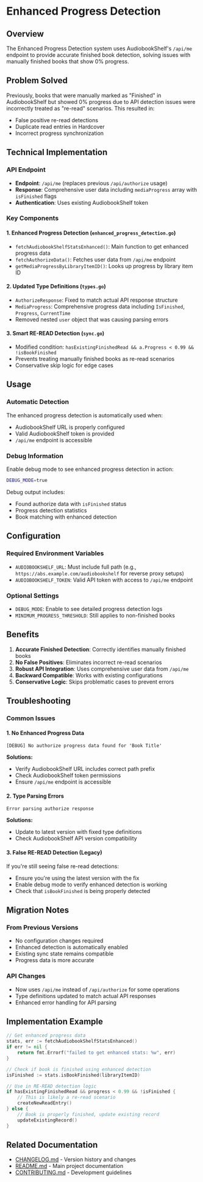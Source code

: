 # Enhanced Progress Detection

## Overview
The Enhanced Progress Detection system uses AudiobookShelf's `/api/me` endpoint to provide accurate finished book detection, solving issues with manually finished books that show 0% progress.

## Problem Solved
Previously, books that were manually marked as "Finished" in AudiobookShelf but showed 0% progress due to API detection issues were incorrectly treated as "re-read" scenarios. This resulted in:
- False positive re-read detections
- Duplicate read entries in Hardcover
- Incorrect progress synchronization

## Technical Implementation

### API Endpoint
- **Endpoint**: `/api/me` (replaces previous `/api/authorize` usage)
- **Response**: Comprehensive user data including `mediaProgress` array with `isFinished` flags
- **Authentication**: Uses existing AudiobookShelf token

### Key Components

#### 1. Enhanced Progress Detection (`enhanced_progress_detection.go`)
- `fetchAudiobookShelfStatsEnhanced()`: Main function to get enhanced progress data
- `fetchAuthorizeData()`: Fetches user data from `/api/me` endpoint
- `getMediaProgressByLibraryItemID()`: Looks up progress by library item ID

#### 2. Updated Type Definitions (`types.go`)
- `AuthorizeResponse`: Fixed to match actual API response structure
- `MediaProgress`: Comprehensive progress data including `IsFinished`, `Progress`, `CurrentTime`
- Removed nested `user` object that was causing parsing errors

#### 3. Smart RE-READ Detection (`sync.go`)
- Modified condition: `hasExistingFinishedRead && a.Progress < 0.99 && !isBookFinished`
- Prevents treating manually finished books as re-read scenarios
- Conservative skip logic for edge cases

## Usage

### Automatic Detection
The enhanced progress detection is automatically used when:
- AudiobookShelf URL is properly configured
- Valid AudiobookShelf token is provided
- `/api/me` endpoint is accessible

### Debug Information
Enable debug mode to see enhanced progress detection in action:
```bash
DEBUG_MODE=true
```

Debug output includes:
- Found authorize data with `isFinished` status
- Progress detection statistics
- Book matching with enhanced detection

## Configuration

### Required Environment Variables
- `AUDIOBOOKSHELF_URL`: Must include full path (e.g., `https://abs.example.com/audiobookshelf` for reverse proxy setups)
- `AUDIOBOOKSHELF_TOKEN`: Valid API token with access to `/api/me` endpoint

### Optional Settings
- `DEBUG_MODE`: Enable to see detailed progress detection logs
- `MINIMUM_PROGRESS_THRESHOLD`: Still applies to non-finished books

## Benefits

1. **Accurate Finished Detection**: Correctly identifies manually finished books
2. **No False Positives**: Eliminates incorrect re-read scenarios
3. **Robust API Integration**: Uses comprehensive user data from `/api/me`
4. **Backward Compatible**: Works with existing configurations
5. **Conservative Logic**: Skips problematic cases to prevent errors

## Troubleshooting

### Common Issues

#### 1. No Enhanced Progress Data
```
[DEBUG] No authorize progress data found for 'Book Title'
```
**Solutions:**
- Verify AudiobookShelf URL includes correct path prefix
- Check AudiobookShelf token permissions
- Ensure `/api/me` endpoint is accessible

#### 2. Type Parsing Errors
```
Error parsing authorize response
```
**Solutions:**
- Update to latest version with fixed type definitions
- Check AudiobookShelf API version compatibility

#### 3. False RE-READ Detection (Legacy)
If you're still seeing false re-read detections:
- Ensure you're using the latest version with the fix
- Enable debug mode to verify enhanced detection is working
- Check that `isBookFinished` is being properly detected

## Migration Notes

### From Previous Versions
- No configuration changes required
- Enhanced detection is automatically enabled
- Existing sync state remains compatible
- Progress data is more accurate

### API Changes
- Now uses `/api/me` instead of `/api/authorize` for some operations
- Type definitions updated to match actual API responses
- Enhanced error handling for API parsing

## Implementation Example

```go
// Get enhanced progress data
stats, err := fetchAudiobookShelfStatsEnhanced()
if err != nil {
    return fmt.Errorf("failed to get enhanced stats: %w", err)
}

// Check if book is finished using enhanced detection
isFinished := stats.isBookFinished(libraryItemID)

// Use in RE-READ detection logic
if hasExistingFinishedRead && progress < 0.99 && !isFinished {
    // This is likely a re-read scenario
    createNewReadEntry()
} else {
    // Book is properly finished, update existing record
    updateExistingRecord()
}
```

## Related Documentation
- [CHANGELOG.md](../CHANGELOG.md) - Version history and changes
- [README.md](../README.md) - Main project documentation
- [CONTRIBUTING.md](../CONTRIBUTING.md) - Development guidelines

